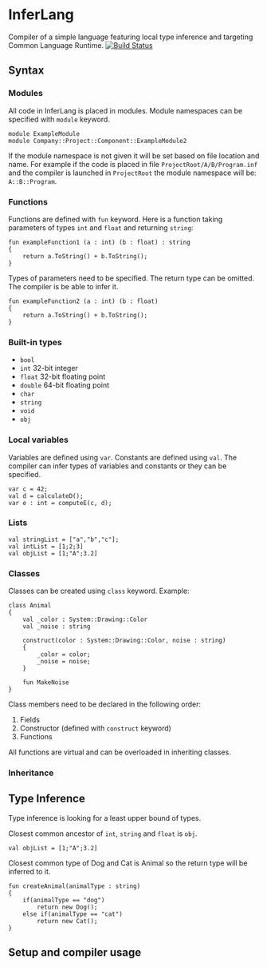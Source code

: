 # InferLang
Compiler of a simple language featuring local type inference and targeting Common Language Runtime.
[![Build Status](https://travis-ci.org/karoletrych/compiler.svg?branch=master)](https://travis-ci.org/karoletrych/compiler)
## Syntax
### Modules
All code in InferLang is placed in modules.
Module namespaces can be specified with ``module`` keyword.

    module ExampleModule
    module Company::Project::Component::ExampleModule2

If the module namespace is not given it will be set based on file location and name.
For example if the code is placed in file `ProjectRoot/A/B/Program.inf` and the compiler is launched in `ProjectRoot` the module namespace will be: `A::B::Program`.



### Functions
Functions are defined with ``fun`` keyword.
Here is a function taking parameters of types ``int`` and ``float`` and returning ``string``:

    fun exampleFunction1 (a : int) (b : float) : string
    {
        return a.ToString() + b.ToString();
    }
Types of parameters need to be specified.
The return type can be omitted. The compiler is be able to infer it.

    fun exampleFunction2 (a : int) (b : float)
    {
        return a.ToString() + b.ToString();
    }
### Built-in types
* ``bool`` 
* ``int`` 32-bit integer
* ``float`` 32-bit floating point
* ``double`` 64-bit floating point
* ``char`` 
* ``string`` 
* ``void`` 
* ``obj`` 

### Local variables
Variables are defined using ``var``. Constants are defined using ``val``. 
The compiler can infer types of variables and constants or they can be specified.

    var c = 42;
    val d = calculateD();
    var e : int = computeE(c, d);
### Lists
    val stringList = ["a","b","c"];
    val intList = [1;2;3]
    val objList = [1;"A";3.2]
### Classes

Classes can be created using ``class`` keyword. Example:

    class Animal 
    {
        val _color : System::Drawing::Color
        val _noise : string

        construct(color : System::Drawing::Color, noise : string)
        {
            _color = color;
            _noise = noise;
        }

        fun MakeNoise
    }
Class members need to be declared in the following order:

1. Fields
2. Constructor (defined with ``construct`` keyword)
3. Functions

All functions are virtual and can be overloaded in inheriting classes.

### Inheritance


## Type Inference
Type inference is looking for a least upper bound of types.

Closest common ancestor of ``int``, ``string`` and ``float`` is ``obj``.

    val objList = [1;"A";3.2]

Closest common type of Dog and Cat is Animal so the return type will be inferred to it.

    fun createAnimal(animalType : string)
    {
        if(animalType == "dog")
            return new Dog();
        else if(animalType == "cat")
            return new Cat();
    }

## Setup and compiler usage
